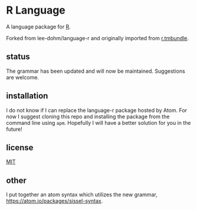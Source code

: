 # R Language

A language package for [R](http://www.r-project.org).

Forked from lee-dohm/language-r and originally imported
from [r.tmbundle](https://github.com/textmate/r.tmbundle).

## status

The grammar has been updated and will now be maintained. Suggestions are
welcome. 

## installation

I do not know if I can replace the language-r package hosted by
Atom. For now I suggest cloning this repo and installing the package
from the command line using `apm`. Hopefully I will have a better solution
for you in the future!

## license

[MIT](LICENSE.md)

## other

I put together an atom syntax which utilizes the new grammar,
https://atom.io/packages/sissel-syntax.
